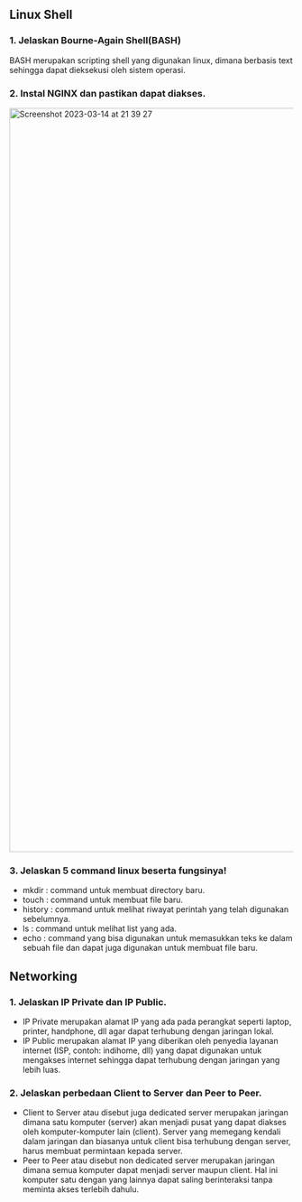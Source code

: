 ## Linux Shell
### 1. Jelaskan Bourne-Again Shell(BASH)
BASH merupakan scripting shell yang digunakan linux, dimana berbasis text sehingga dapat dieksekusi oleh sistem operasi.

### 2. Instal NGINX dan pastikan dapat diakses.
<img width="1318" alt="Screenshot 2023-03-14 at 21 39 27" src="https://user-images.githubusercontent.com/102456153/225044949-71a5db70-e961-4a09-9a52-4453e6a2118b.png">

### 3. Jelaskan 5 command linux beserta fungsinya!
- mkdir : command untuk membuat directory baru.
- touch : command untuk membuat file baru.
- history : command untuk melihat riwayat perintah yang telah digunakan sebelumnya.
- ls : command untuk melihat list yang ada.
- echo : command yang bisa digunakan untuk memasukkan teks ke dalam sebuah file dan dapat juga digunakan untuk membuat file baru.

## Networking
### 1. Jelaskan IP Private dan IP Public.
- IP Private merupakan alamat IP yang ada pada perangkat seperti laptop, printer, handphone, dll agar dapat terhubung dengan jaringan lokal.
- IP Public merupakan alamat IP yang diberikan oleh penyedia layanan internet (ISP, contoh: indihome, dll) yang dapat digunakan untuk mengakses internet sehingga dapat terhubung dengan jaringan yang lebih luas.

### 2. Jelaskan perbedaan Client to Server dan Peer to Peer.
- Client to Server atau disebut juga dedicated server merupakan jaringan dimana satu komputer (server) akan menjadi pusat yang dapat diakses oleh komputer-komputer lain (client). Server yang memegang kendali dalam jaringan dan biasanya untuk client bisa terhubung dengan server, harus membuat permintaan kepada server.
- Peer to Peer atau disebut non dedicated server merupakan jaringan dimana semua komputer dapat menjadi server maupun client. Hal ini komputer satu dengan yang lainnya dapat saling berinteraksi tanpa meminta akses terlebih dahulu.
